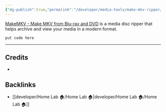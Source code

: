 ```yaml
---
{"dg-publish":true,"permalink":"/developer/media-tools/make-mkv-ripper/","noteIcon":""}
---
```



[MakeMKV - Make MKV from Blu-ray and DVD](https://makemkv.com/) is a media disc ripper that helps archive and view your media in a modern format.

```shell
put code here
```

---
## Credits
- 

## Backlinks
- [[developer/Home Lab 🏠/Home Lab 🏠\|developer/Home Lab 🏠/Home Lab 🏠]]